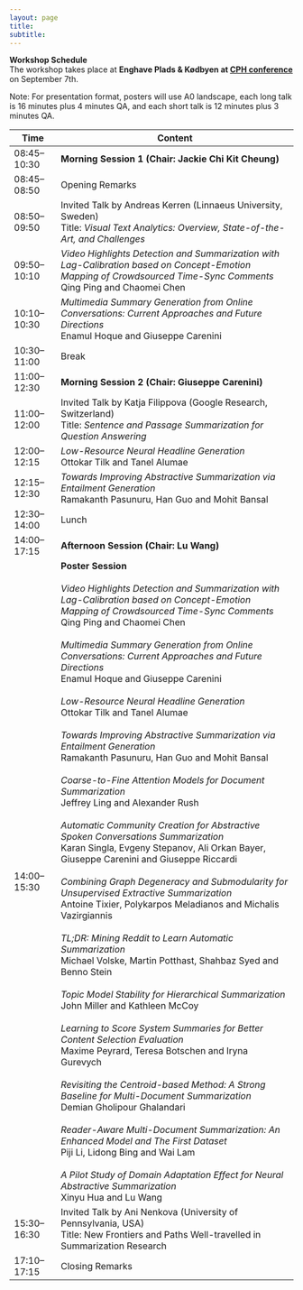```yaml
---
layout: page
title: 
subtitle: 
---
```


**Workshop Schedule** <br>
The workshop takes place at **Enghave Plads & Kødbyen at <a href="http://www.visitdenmark.co.uk/en-gb/denmark/cph-conference-gdk495669">CPH conference</a>** on September 7th.

Note: For presentation format, posters will use A0 landscape, each long talk is 16 minutes plus 4 minutes QA, and each short talk is 12 minutes plus 3 minutes QA.

 Time   | Content 
 -------- | ---------- 
08:45–10:30	| **Morning Session 1 (Chair: Jackie Chi Kit Cheung)**
08:45–08:50	| Opening Remarks
08:50–09:50	| Invited Talk by Andreas Kerren (Linnaeus University, Sweden) <br> Title: *Visual Text Analytics: Overview, State-of-the-Art, and Challenges*
09:50–10:10	| *Video Highlights Detection and Summarization with Lag-Calibration based on Concept-Emotion Mapping of Crowdsourced Time-Sync Comments* <br> Qing Ping and Chaomei Chen
10:10–10:30	| *Multimedia Summary Generation from Online Conversations: Current Approaches and Future Directions* <br> Enamul Hoque and Giuseppe Carenini            
10:30–11:00	| Break
11:00–12:30	| **Morning Session 2 (Chair: Giuseppe Carenini)**
11:00–12:00	| Invited Talk by Katja Filippova (Google Research, Switzerland) <br> Title: *Sentence and Passage Summarization for Question Answering*
12:00–12:15	| *Low-Resource Neural Headline Generation* <br> Ottokar Tilk and Tanel Alumae
12:15–12:30	| *Towards Improving Abstractive Summarization via Entailment Generation* <br> Ramakanth Pasunuru, Han Guo and Mohit Bansal            
12:30–14:00	| Lunch
14:00–17:15	| **Afternoon Session (Chair: Lu Wang)**
14:00–15:30	| **Poster Session** <br><br> *Video Highlights Detection and Summarization with Lag-Calibration based on Concept-Emotion Mapping of Crowdsourced Time-Sync Comments* <br> Qing Ping and Chaomei Chen <br><br>*Multimedia Summary Generation from Online Conversations: Current Approaches and Future Directions* <br> Enamul Hoque and Giuseppe Carenini <br><br>*Low-Resource Neural Headline Generation* <br> Ottokar Tilk and Tanel Alumae <br><br>*Towards Improving Abstractive Summarization via Entailment Generation* <br> Ramakanth Pasunuru, Han Guo and Mohit Bansal <br><br>*Coarse-to-Fine Attention Models for Document Summarization* <br>Jeffrey Ling and Alexander Rush <br><br> *Automatic Community Creation for Abstractive Spoken Conversations Summarization* <br>Karan Singla, Evgeny Stepanov, Ali Orkan Bayer, Giuseppe Carenini and Giuseppe Riccardi <br><br> *Combining Graph Degeneracy and Submodularity for Unsupervised Extractive Summarization* <br> Antoine Tixier, Polykarpos Meladianos and Michalis Vazirgiannis <br><br> *TL;DR: Mining Reddit to Learn Automatic Summarization* <br> Michael Volske, Martin Potthast, Shahbaz Syed and Benno Stein <br><br> *Topic Model Stability for Hierarchical Summarization* <br> John Miller and Kathleen McCoy <br><br> *Learning to Score System Summaries for Better Content Selection Evaluation* <br> Maxime Peyrard, Teresa Botschen and Iryna Gurevych <br><br> *Revisiting the Centroid-based Method: A Strong Baseline for Multi-Document Summarization* <br> Demian Gholipour Ghalandari <br><br> *Reader-Aware Multi-Document Summarization: An Enhanced Model and The First Dataset* <br> Piji Li, Lidong Bing and Wai Lam <br><br> *A Pilot Study of Domain Adaptation Effect for Neural Abstractive Summarization* <br> Xinyu Hua and Lu Wang
15:30–16:30	| Invited Talk by Ani Nenkova (University of Pennsylvania, USA) <br> Title: New Frontiers and Paths Well-travelled in Summarization Research
17:10–17:15	| Closing Remarks
 

